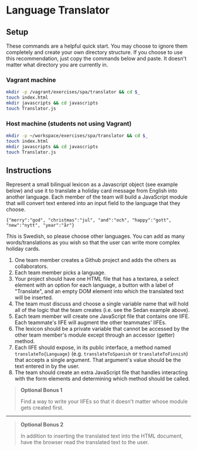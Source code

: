 # Language Translator

## Setup

These commands are a helpful quick start. You may choose to ignore them completely and create your own directory structure. If you choose to use this recommendation, just copy the commands below and paste. It doesn't matter what directory you are currently in.

### Vagrant machine

```bash
mkdir -p /vagrant/exercises/spa/translator && cd $_
touch index.html
mkdir javascripts && cd javascripts
touch Translator.js
```

### Host machine (students not using Vagrant)

```bash
mkdir -p ~/workspace/exercises/spa/translator && cd $_
touch index.html
mkdir javascripts && cd javascripts
touch Translator.js
```

## Instructions

Represent a small bilingual lexicon as a Javascript object (see example below) and use it to translate a holiday card message from English into another language. Each member of the team will build a JavaScript module that will convert text entered into an input field to the language that they choose.

`{"merry":"god", "christmas":"jul", "and":"och", "happy":"gott", "new":"nytt", "year":"år"}`

This is Swedish, so please choose other languages. You can add as many words/translations as you wish so that the user can write more complex holiday cards.

1. One team member creates a Github project and adds the others as collaborators.
1. Each team member picks a language.
1. Your project should have one HTML file that has a textarea, a select element with an option for each language, a button with a label of "Translate", and an empty DOM element into which the translated text will be inserted.
1. The team must discuss and choose a single variable name that will hold all of the logic that the team creates (i.e. see the Sedan example above).
1. Each team member will create one JavaScript file that contains one IIFE. Each teammate's IIFE will augment the other teammates' IIFEs.
1. The lexicon should be a private variable that cannot be accessed by the other team member's module except through an accessor (getter) method.
1. Each IIFE should expose, in its public interface, a method named `translateTo{Language}` (e.g. `translateToSpanish` or `translateToFinnish`) that accepts a single argument. That argument's value should be the text entered in by the user.
1. The team should create an extra JavaScript file that handles interacting with the form elements and determining which method should be called.

> **Optional Bonus 1**
>
> Find a way to write your IIFEs so that it doesn't matter whose module gets created first.

---

> **Optional Bonus 2**
>
> In addition to inserting the translated text into the HTML document, have the browser read the translated text to the user.
> 
